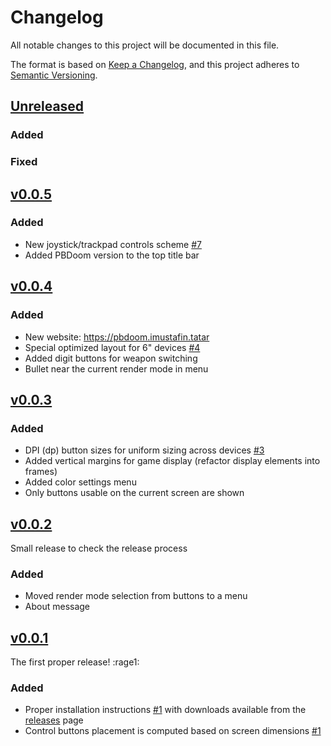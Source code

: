 # Changelog

All notable changes to this project will be documented in this file.

The format is based on [Keep a Changelog](https://keepachangelog.com/en/1.0.0/),
and this project adheres to [Semantic Versioning](https://semver.org/spec/v2.0.0.html).

## [Unreleased]

### Added

### Fixed

## [v0.0.5]

### Added

- New joystick/trackpad controls scheme [#7](https://github.com/imustafin/pbdoom/issues/7)
- Added PBDoom version to the top title bar

## [v0.0.4]

### Added

- New website: https://pbdoom.imustafin.tatar
- Special optimized layout for 6" devices [#4](https://github.com/imustafin/pbdoom/issues/4)
- Added digit buttons for weapon switching
- Bullet near the current render mode in menu

## [v0.0.3]

### Added

- DPI (dp) button sizes for uniform sizing across devices [#3](https://github.com/imustafin/pbdoom/issues/3)
- Added vertical margins for game display (refactor display elements into frames)
- Added color settings menu
- Only buttons usable on the current screen are shown

## [v0.0.2]
Small release to check the release process

### Added

- Moved render mode selection from buttons to a menu
- About message

## [v0.0.1]
The first proper release! :rage1:

### Added

- Proper installation instructions [#1](https://github.com/imustafin/pbdoom/issues/1)
with downloads available from the [releases](https://github.com/imustafin/pbdoom/releases)
page
- Control buttons placement is computed based on screen dimensions [#1](https://github.com/imustafin/pbdoom/issues/1)

[unreleased]: https://github.com/imustafin/pbdoom/compare/v0.0.5...HEAD
[v0.0.5]: https://github.com/imustafin/pbdoom/compare/v0.0.4...v0.0.5
[v0.0.4]: https://github.com/imustafin/pbdoom/compare/v0.0.3...v0.0.4
[v0.0.3]: https://github.com/imustafin/pbdoom/compare/v0.0.2...v0.0.3
[v0.0.2]: https://github.com/imustafin/pbdoom/compare/v0.0.1...v0.0.2
[v0.0.1]: https://github.com/imustafin/pbdoom/releases/tag/v0.0.1
